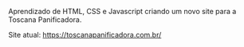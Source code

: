 Aprendizado de HTML, CSS e Javascript criando um novo site para a Toscana Panificadora.

Site atual: https://toscanapanificadora.com.br/